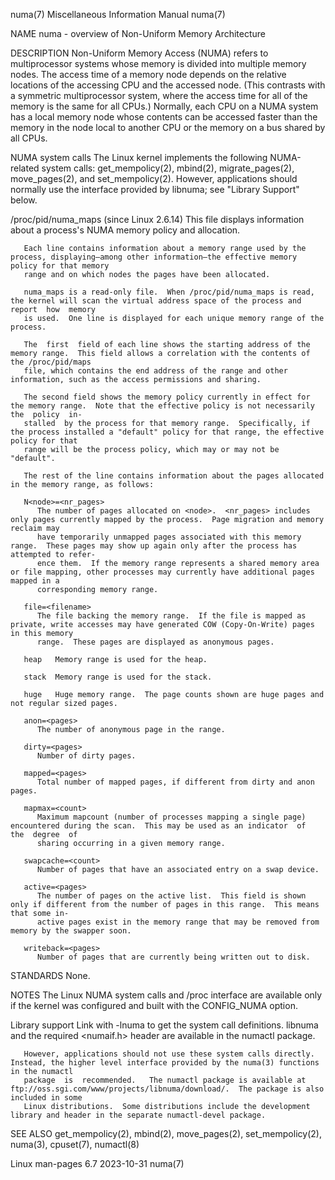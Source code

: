 numa(7)							       Miscellaneous Information Manual							       numa(7)

NAME
       numa - overview of Non-Uniform Memory Architecture

DESCRIPTION
       Non-Uniform Memory Access (NUMA) refers to multiprocessor systems whose memory is divided into multiple memory nodes.  The access time of a memory node
       depends on the relative locations of the accessing CPU and the accessed node.  (This contrasts with a symmetric multiprocessor system, where the access
       time  for  all  of  the	memory	is the same for all CPUs.)  Normally, each CPU on a NUMA system has a local memory node whose contents can be accessed
       faster than the memory in the node local to another CPU or the memory on a bus shared by all CPUs.

   NUMA system calls
       The Linux kernel implements the following NUMA-related system calls: get_mempolicy(2), mbind(2), migrate_pages(2), move_pages(2), and set_mempolicy(2).
       However, applications should normally use the interface provided by libnuma; see "Library Support" below.

   /proc/pid/numa_maps (since Linux 2.6.14)
       This file displays information about a process's NUMA memory policy and allocation.

       Each line contains information about a memory range used by the process, displaying—among other information—the effective memory policy for that memory
       range and on which nodes the pages have been allocated.

       numa_maps is a read-only file.  When /proc/pid/numa_maps is read, the kernel will scan the virtual address space of the process and report  how	memory
       is used.	 One line is displayed for each unique memory range of the process.

       The  first  field of each line shows the starting address of the memory range.  This field allows a correlation with the contents of the /proc/pid/maps
       file, which contains the end address of the range and other information, such as the access permissions and sharing.

       The second field shows the memory policy currently in effect for the memory range.  Note that the effective policy is not necessarily  the  policy  in‐
       stalled	by the process for that memory range.  Specifically, if the process installed a "default" policy for that range, the effective policy for that
       range will be the process policy, which may or may not be "default".

       The rest of the line contains information about the pages allocated in the memory range, as follows:

       N<node>=<nr_pages>
	      The number of pages allocated on <node>.	<nr_pages> includes only pages currently mapped by the process.	 Page migration and memory reclaim may
	      have temporarily unmapped pages associated with this memory range.  These pages may show up again only after the process has attempted to refer‐
	      ence them.  If the memory range represents a shared memory area or file mapping, other processes may currently have additional pages mapped in a
	      corresponding memory range.

       file=<filename>
	      The file backing the memory range.  If the file is mapped as private, write accesses may have generated COW (Copy-On-Write) pages in this memory
	      range.  These pages are displayed as anonymous pages.

       heap   Memory range is used for the heap.

       stack  Memory range is used for the stack.

       huge   Huge memory range.  The page counts shown are huge pages and not regular sized pages.

       anon=<pages>
	      The number of anonymous page in the range.

       dirty=<pages>
	      Number of dirty pages.

       mapped=<pages>
	      Total number of mapped pages, if different from dirty and anon pages.

       mapmax=<count>
	      Maximum mapcount (number of processes mapping a single page) encountered during the scan.	 This may be used as an indicator  of  the  degree  of
	      sharing occurring in a given memory range.

       swapcache=<count>
	      Number of pages that have an associated entry on a swap device.

       active=<pages>
	      The number of pages on the active list.  This field is shown only if different from the number of pages in this range.  This means that some in‐
	      active pages exist in the memory range that may be removed from memory by the swapper soon.

       writeback=<pages>
	      Number of pages that are currently being written out to disk.

STANDARDS
       None.

NOTES
       The Linux NUMA system calls and /proc interface are available only if the kernel was configured and built with the CONFIG_NUMA option.

   Library support
       Link with -lnuma to get the system call definitions.  libnuma and the required <numaif.h> header are available in the numactl package.

       However, applications should not use these system calls directly.  Instead, the higher level interface provided by the numa(3) functions in the numactl
       package	is  recommended.   The numactl package is available at ftp://oss.sgi.com/www/projects/libnuma/download/.  The package is also included in some
       Linux distributions.  Some distributions include the development library and header in the separate numactl-devel package.

SEE ALSO
       get_mempolicy(2), mbind(2), move_pages(2), set_mempolicy(2), numa(3), cpuset(7), numactl(8)

Linux man-pages 6.7							  2023-10-31								       numa(7)
